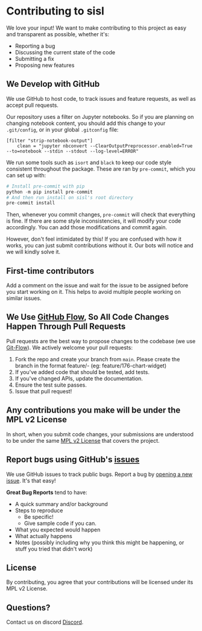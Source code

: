 # Contributing to sisl
We love your input! We want to make contributing to this project as easy and transparent as possible, whether it's:

- Reporting a bug
- Discussing the current state of the code
- Submitting a fix
- Proposing new features

## We Develop with GitHub
We use GitHub to host code, to track issues and feature requests, as well as accept pull requests.

Our repository uses a filter on Jupyter notebooks. So if you are planning on changing notebook content,
you should add this change to your `.git/config`, or in your global `.gitconfig` file:

    [filter "strip-notebook-output"]
        clean = "jupyter nbconvert --ClearOutputPreprocessor.enabled=True --to=notebook --stdin --stdout --log-level=ERROR"

We run some tools such as `isort` and `black` to keep our code style consistent throughout the package.
These are ran by `pre-commit`, which you can set up with:

```python
# Install pre-commit with pip
python -m pip install pre-commit
# And then run install on sisl's root directory
pre-commit install
```

Then, whenever you commit changes, `pre-commit` will check that everything is fine. If there are some
style inconsistencies, it will modify your code accordingly. You can add those modifications and commit again.

However, don't feel intimidated by this! If you are confused with how it works, you can just submit
contributions without it. Our bots will notice and we will kindly solve it.

## First-time contributors
Add a comment on the issue and wait for the issue to be assigned before you start working on it. This helps to avoid multiple people working on similar issues.

## We Use [GitHub Flow](https://guides.github.com/introduction/flow/index.html), So All Code Changes Happen Through Pull Requests
Pull requests are the best way to propose changes to the codebase (we use [Git-Flow](https://nvie.com/posts/a-successful-git-branching-model/)). We actively welcome your pull requests:

1. Fork the repo and create your branch from `main`. Please create the branch in the format feature/<issue-id>-<issue-name> (eg: feature/176-chart-widget)
2. If you've added code that should be tested, add tests.
3. If you've changed APIs, update the documentation.
4. Ensure the test suite passes.
5. Issue that pull request!

## Any contributions you make will be under the MPL v2 License
In short, when you submit code changes, your submissions are understood to be under the same [MPL v2 License](https://www.mozilla.org/en-US/MPL/2.0) that covers the project.

## Report bugs using GitHub's [issues](https://github.com/zerothi/sisl/issues)
We use GitHub issues to track public bugs. Report a bug by [opening a new issue](https://github.com/zerothi/sisl/issues/new/choose). It's that easy!

**Great Bug Reports** tend to have:

- A quick summary and/or background
- Steps to reproduce
  - Be specific!
  - Give sample code if you can.
- What you expected would happen
- What actually happens
- Notes (possibly including why you think this might be happening, or stuff you tried that didn't work)

## License
By contributing, you agree that your contributions will be licensed under its MPL v2 License.

## Questions? 
Contact us on discord [Discord](https://discord.gg/5XnFXFdkv2).
